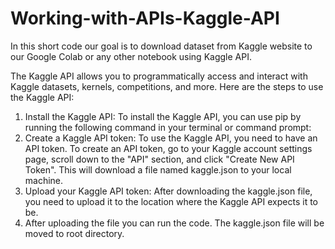 # Working-with-APIs-Kaggle-API
In this short code our goal is to download dataset from Kaggle website to our Google Colab or any other notebook using Kaggle API.

The Kaggle API allows you to programmatically access and interact with Kaggle datasets, kernels, competitions, and more. Here are the steps to use the Kaggle API:
1) Install the Kaggle API: To install the Kaggle API, you can use pip by running the following command in your terminal or command prompt:
2) Create a Kaggle API token: To use the Kaggle API, you need to have an API token. To create an API token, go to your Kaggle account settings page, scroll down to the "API" section, and click "Create New API Token". This will download a file named kaggle.json to your local machine.
3) Upload your Kaggle API token: After downloading the kaggle.json file, you need to upload it to the location where the Kaggle API expects it to be.
4) After uploading the file you can run the code. The kaggle.json file will be moved to root directory.



